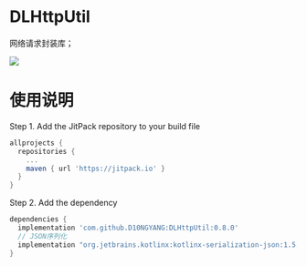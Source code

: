 # DLHttpUtil
网络请求封装库；

[![](https://jitpack.io/v/D10NGYANG/DLHttpUtil.svg)](https://jitpack.io/#D10NGYANG/DLHttpUtil)

# 使用说明
Step 1. Add the JitPack repository to your build file
```build.gradle
allprojects {
  repositories {
    ...
    maven { url 'https://jitpack.io' }
  }
}
```
Step 2. Add the dependency
```build.gradle
dependencies {
  implementation 'com.github.D10NGYANG:DLHttpUtil:0.8.0'
  // JSON序列化
  implementation "org.jetbrains.kotlinx:kotlinx-serialization-json:1.5.0"
}
```
